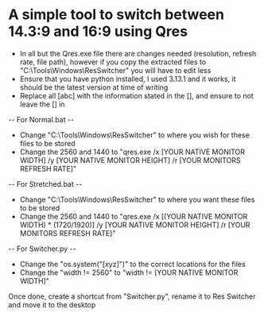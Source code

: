 # A simple tool to switch between 14.3:9 and 16:9 using Qres

- In all but the Qres.exe file there are changes needed (resolution, refresh rate, file path), however if you copy the extracted files to "C:\Tools\Windows\ResSwitcher" you will have to edit less
- Ensure that you have python installed, I used 3.13.1 and it works, it should be the latest version at time of writing
- Replace all [abc] with the information stated in the [], and ensure to not leave the [] in

-- For Normal.bat -- 

- Change "C:\Tools\Windows\ResSwitcher" to where you wish for these files to be stored
- Change the 2560 and 1440 to "qres.exe /x [YOUR NATIVE MONITOR WIDTH] /y [YOUR NATIVE MONITOR HEIGHT] /r [YOUR MONITORS REFRESH RATE]"

-- For Stretched.bat -- 

- Change "C:\Tools\Windows\ResSwitcher" to where you want these files to be stored
- Change the 2560 and 1440 to "qres.exe /x [(YOUR NATIVE MONITOR WIDTH) * (1720/1920)] /y [YOUR NATIVE MONITOR HEIGHT] /r [YOUR MONITORS REFRESH RATE]"

-- For Switcher.py -- 

- Change the "os.system("[xyz]")" to the correct locations for the files
- Change the "width != 2560" to "width != [YOUR NATIVE MONITOR WIDTH]"

Once done, create a shortcut from "Switcher.py", rename it to Res Switcher and move it to the desktop
